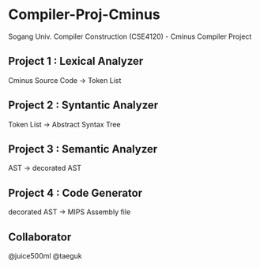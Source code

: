 Compiler-Proj-Cminus
====================
Sogang Univ. Compiler Construction (CSE4120) - Cminus Compiler Project

Project 1 : Lexical Analyzer
-------------------
Cminus Source Code -> Token List
  
Project 2 : Syntantic Analyzer
-------------------
Token List -> Abstract Syntax Tree

Project 3 : Semantic Analyzer
-------------------
AST -> decorated AST

Project 4 : Code Generator
-------------------
decorated AST -> MIPS Assembly file

Collaborator
-------------------
@juice500ml @taeguk
